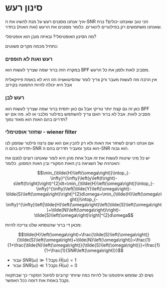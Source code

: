 # סינון רעש

איך אנחנו מסננים רעש על מנת להשיג את ה-SNR הכי טוב שאנחנו יכולים? נניח שאנחנו משתמשים רק בפילטרים לינארים. כלומר מסננים את הרעש (ואת האות) בתדר.

מה הסינון האופטימלי? ובאיזה מובן הוא אופטימלי?

נתחיל מכמה מקרים פשוטים:

### רעש ואות לא חופפים

במקרה הזה ברור שמה שצריך לעשות הוא BPF מסביב לאות
ולסנן את כל הרעש.

אין הרבה מה לעשות מעבר ורק צריך לומר שהסיטואציה הזו היא לא באמת פיזיקאלית אבל היא יכולה להיות התמונה בקירוב

### רעש לבן
כאן זה גם קצת יותר טריקי אבל גם כאן יחסית ברור שמה שצריך לעשות הוא BPF מסביב לאות. אבל לא ברור האם צריך להשתמש בפילטר מלבני או לא. מה אם יש תדרים בהם האות הוא מאוד נמוך?

### שחזור אופטימלי - wiener filter

אם אנחנו רוצים לשחזר את האות ולא רק להבין אם הוא שם נרצה פילטר שמסנן לנו תדרים בהם ה-SNR הוא נמוך ומעביר תדרים בהם ה-SNR הוא גבוה.

יש כל מיני שיטות לעשות את זה אבל אחת מהן היא לומר שאנחנו רוצים למנם את האנרגיה של השגיאה בין האות המקורי ובין האות המסונן. כלומר:

$$\min_{\tilde{H}\left(\omega\right)}\intop_{-\infty}^{\infty}\left(y\left(t\right)-s\left(t\right)\right)^{2}dt=\min_{\tilde{H}\left(\omega\right)}\intop_{-\infty}^{\infty}\left|\tilde{Y}\left(\omega\right)-\tilde{S}\left(\omega\right)\right|^{2}d\omega=\min_{\tilde{H}\left(\omega\right)}\intop_{-\infty}^{\infty}\left|\tilde{H}\left(\omega\right)\left(\tilde{S}\left(\omega\right)+\tilde{N}\left(\omega\right)\right)-\tilde{S}\left(\omega\right)\right|^{2}d\omega$$

מכאן די ברור שהנוסחא שלנו צריכה להיות:

$$\tilde{H}\left(\omega\right)=\frac{\tilde{S}\left(\omega\right)}{\tilde{S}\left(\omega\right)+\tilde{N}\left(\omega\right)}=\frac{1}{1+\frac{\tilde{N}\left(\omega\right)}{\tilde{S}\left(\omega\right)}}=\frac{1}{1+\frac{1}{SNR\left(\omega\right)}}$$

* עבור $SNR\left(\omega\right)\gg1$ נקבל $\tilde{H}\left(\omega\right)=1$
* עבור $SNR\left(\omega\right)\ll1$ נקבל $\tilde{H}\left(\omega\right)=0$

נשים לב שממש איפטמנו על להיות כמה שיותר קרובים לסיגנל המקורי כך שבתקווה נקבל באמת אות דומה ככל האפשר.
